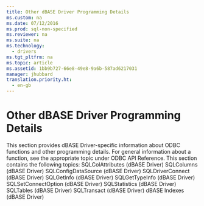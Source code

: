```yaml
---
title: Other dBASE Driver Programming Details
ms.custom: na
ms.date: 07/12/2016
ms.prod: sql-non-specified
ms.reviewer: na
ms.suite: na
ms.technology: 
  - drivers
ms.tgt_pltfrm: na
ms.topic: article
ms.assetid: 1bb9b727-66e8-49e8-9a6b-587ad6217031
manager: jhubbard
translation.priority.ht: 
  - en-gb
---
```

# Other dBASE Driver Programming Details
<?xml version="1.0" encoding="utf-8"?>
<developerConceptualDocument xmlns="http://ddue.schemas.microsoft.com/authoring/2003/5" xmlns:xlink="http://www.w3.org/1999/xlink" xmlns:xsi="http://www.w3.org/2001/XMLSchema-instance" xsi:schemaLocation="http://ddue.schemas.microsoft.com/authoring/2003/5 http://dduestorage.blob.core.windows.net/ddueschema/developer.xsd">
  <introduction>
    <alert class="note">
      <para>This section provides dBASE Driver-specific information about ODBC functions and other programming details. For general information about a function, see the appropriate topic under <legacyLink xlink:href="b7a49774-f458-44ce-9a04-a0457501405b">ODBC API Reference</legacyLink>.</para>
    </alert>
    <para>This section contains the following topics:  </para>
    <list class="bullet">
      <listItem>
        <para>             <legacyLink xlink:href="ed44de2b-0b01-4dce-a340-f5eb3aac30b7">SQLColAttributes (dBASE Driver)</legacyLink>           </para>
      </listItem>
      <listItem>
        <para>             <legacyLink xlink:href="168171de-ab7d-4b5b-af7f-6e2106adfcce">SQLColumns (dBASE Driver)</legacyLink>           </para>
      </listItem>
      <listItem>
        <para>             <legacyLink xlink:href="19909902-054c-4e19-9c06-a212aace13fe">SQLConfigDataSource (dBASE Driver)</legacyLink>           </para>
      </listItem>
      <listItem>
        <para>             <legacyLink xlink:href="c837aa31-068e-4fa3-bc00-aae09bec21de">SQLDriverConnect (dBASE Driver)</legacyLink>           </para>
      </listItem>
      <listItem>
        <para>             <legacyLink xlink:href="42ffdc9c-281b-4df5-ac6d-7b34f15ecd4c">SQLGetInfo (dBASE Driver)</legacyLink>           </para>
      </listItem>
      <listItem>
        <para>             <legacyLink xlink:href="6e9ce02b-97c7-4c1a-91e0-829df7459c84">SQLGetTypeInfo (dBASE Driver)</legacyLink>           </para>
      </listItem>
      <listItem>
        <para>             <legacyLink xlink:href="b1924c33-6820-4566-b716-6897807edd0f">SQLSetConnectOption (dBASE Driver)</legacyLink>           </para>
      </listItem>
      <listItem>
        <para>             <legacyLink xlink:href="631cec1b-66b7-4103-b9a7-ffd81da3c442">SQLStatistics (dBASE Driver)</legacyLink>           </para>
      </listItem>
      <listItem>
        <para>             <legacyLink xlink:href="45938efb-b678-47d8-9345-644fa26ad679">SQLTables (dBASE Driver)</legacyLink>           </para>
      </listItem>
      <listItem>
        <para>             <legacyLink xlink:href="159ca21a-ccc4-45e2-97ca-2a9387efa7df">SQLTransact (dBASE Driver)</legacyLink>           </para>
      </listItem>
      <listItem>
        <para>             <legacyLink xlink:href="fdfa56f5-e324-4ec2-9267-fdf95ab99373">dBASE Indexes (dBASE Driver)</legacyLink>           </para>
      </listItem>
    </list>
  </introduction>
  <relatedTopics />
</developerConceptualDocument>